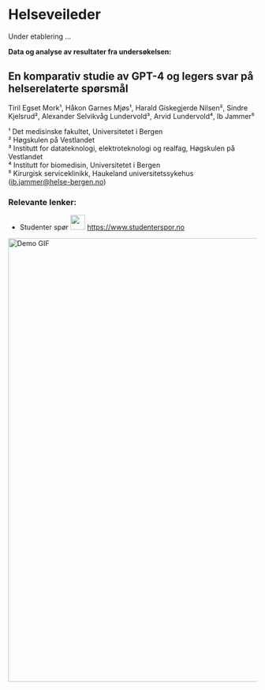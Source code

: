 # Helseveileder
Under etablering ...


**Data og analyse av resultater fra undersøkelsen:**<br>


## **En komparativ studie av GPT-4 og legers svar på helserelaterte spørsmål** 

Tiril Egset Mork¹, Håkon Garnes Mjøs¹, Harald Giskegjerde Nilsen², Sindre Kjelsrud², Alexander Selvikvåg Lundervold³, Arvid Lundervold⁴, Ib Jammer⁵ <br>

¹ Det medisinske fakultet, Universitetet i Bergen <br>
² Høgskulen på Vestlandet<br>
³ Institutt for datateknologi, elektroteknologi og realfag, Høgskulen på Vestlandet<br>
⁴ Institutt for biomedisin, Universitetet i Bergen<br>
⁵ Kirurgisk serviceklinikk, Haukeland universitetssykehus (ib.jammer@helse-bergen.no)



### Relevante lenker:

- Studenter spør 
<img src="https://www.studenterspor.no/sio/assets/faces.svg" width="30">  https://www.studenterspor.no

<!--
- 🎥 [Demo video ](assets/demo_highest_quality.gif)
-->
<img src="assets/demo_highest_quality.gif" width="900" alt="Demo GIF">
